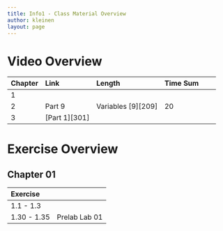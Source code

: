 ```yaml
---
title: Info1 - Class Material Overview
author: kleinen
layout: page
---
```


# Video Overview

| Chapter | Link          | Length             | Time Sum |  |  |
|:--------|:--------------|:-------------------|:---------|:-|:-|
| 1       |               |                    |          |  |  |
| 2       | Part 9        | Variables [9][209] | 20       |  |  |
| 3       | [Part 1][301] |                    |          |  |  |



# Exercise Overview




## Chapter 01

| Exercise    |               |
|:------------|:--------------|
| 1.1 - 1.3   |               |
| 1.30 - 1.35 | Prelab Lab 01 |
